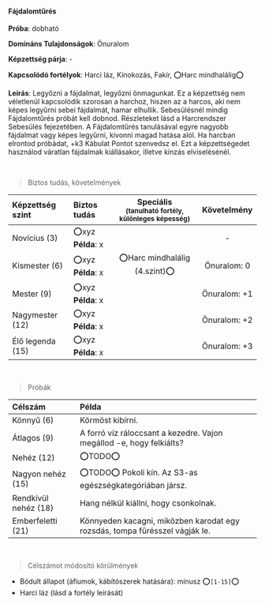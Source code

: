 #### Fájdalomtűrés

**Próba**: dobható

**Domináns Tulajdonságok**: Önuralom

**Képzettség párja**: -

**Kapcsolódó fortélyok**: Harci láz, Kínokozás, Fakír, ⭕Harc mindhalálig⭕

**Leírás**: Legyőzni a fájdalmat, legyőzni önmagunkat. Ez a képzettség
nem véletlenül kapcsolódik szorosan a harchoz, hiszen az a harcos, aki
nem képes legyűrni sebei fájdalmát, hamar elhullik. Sebesülésnél mindig
Fájdalomtűrés próbát kell dobnod. Részleteket lásd a Harcrendszer
Sebesülés fejezetében. A Fájdalomtűrés tanulásával egyre nagyobb
fájdalmat vagy képes legyűrni, kivonni magad hatása alól. Ha harcban
elrontod próbádat, +k3 Kábulat Pontot szenvedsz el. Ezt a képzettségedet
használod váratlan fájdalmak kiállásakor, illetve kínzás elviselésénél.

<br />

> Biztos tudás, követelmények

| Képzettség szint | Biztos tudás  | Speciális <br /> <sub>(tanulható fortély, különleges  képesség)</sub> | Követelmény |
| :----- | :----- | :-----: | :-----: |
| Novícius (3)     | ⭕xyz <br /> **Példa**: x |  | - |
| Kismester (6)    | ⭕xyz <br /> **Példa**: x | ⭕Harc mindhalálig (4.szint)⭕ | Önuralom:&nbsp;0 |
| Mester (9)       | ⭕xyz <br /> **Példa**: x |  | Önuralom:&nbsp;+1 |
| Nagymester (12)  | ⭕xyz <br /> **Példa**: x |  | Önuralom:&nbsp;+2 |
| Élő legenda (15) | ⭕xyz <br /> **Példa**: x |  | Önuralom:&nbsp;+3 |

<br />

> Próbák

| Célszám | Példa  |
| :----------- | :----------- |
| Könnyű       (6)  | Körmöst kibírni. |
| Átlagos      (9)  | A forró víz ráloccsant a kezedre. Vajon megállod -e, hogy felkiálts? |
| Nehéz        (12) | ⭕TODO⭕ |
| Nagyon nehéz (15) | ⭕TODO⭕ Pokoli kín. Az S3-as egészségkategóriában jársz. |
| Rendkívül nehéz (18) | Hang nélkül kiállni, hogy csonkolnak. |
| Emberfeletti (21) | Könnyeden kacagni, miközben karodat egy rozsdás, tompa fűrésszel vágják le. |

<br />

> Célszámot módosító körülmények

- Bódult állapot (áfiumok, kábítószerek hatására): mínusz ⭕`[1-15]`⭕
- Harci láz (lásd a fortély leírását)
